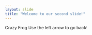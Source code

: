 ```yaml
---
layout: slide
title: "Welcome to our second slide!"
---
```

Crazy Frog
Use the left arrow to go back!
